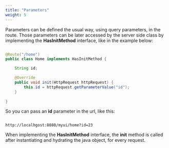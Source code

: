 ```yaml
---
title: "Parameters"
weight: 5
---
```


Parameters can be defined the usual way, using query parameters, in the route. Those parameters can be later accessed 
by the server side class by implementing the **HasInitMethod** interface, like in the example below:

```java

@Route("/home")
public class Home implements HasInitMethod {

    String id;

    @Override
    public void init(HttpRequest httpRequest) {
        this.id = httpRequest.getParameterValue("id");
    }
    
}

```

So you can pass an **id** parameter in the url, like this:

```

http://localhgost:8080/myui/home?id=23

```


When implementing the **HasInitMethod** interface, the **init** method is called after instantiating and hydrating the java object, for every request. 
